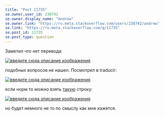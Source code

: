```yaml
---
title: "Post 11735"
se.owner.user_id: 238742
se.owner.display_name: "Andrew"
se.owner.link: "https://ru.meta.stackoverflow.com/users/238742/andrew"
se.link: "https://ru.meta.stackoverflow.com/q/11735"
se.post_id: 11735
se.post_type: question
---
```

<p>Заметил что нет перевода:</p>
<p><a href="https://i.stack.imgur.com/ilJ8e.png" rel="nofollow noreferrer"><img src="https://i.stack.imgur.com/ilJ8e.png" alt="введите сюда описание изображения" /></a></p>
<p>подобных вопросов не нашел. Посмотрел в traducir:</p>
<p><a href="https://i.stack.imgur.com/OcQ06.png" rel="nofollow noreferrer"><img src="https://i.stack.imgur.com/OcQ06.png" alt="введите сюда описание изображения" /></a></p>
<p>если норм то можно взять <a href="https://ru.traducir.win/strings/2954" rel="nofollow noreferrer">такую</a> строку:</p>
<p><a href="https://i.stack.imgur.com/ToaJF.png" rel="nofollow noreferrer"><img src="https://i.stack.imgur.com/ToaJF.png" alt="введите сюда описание изображения" /></a></p>
<p>но будет немного не то по смыслу как мне кажется.</p>
